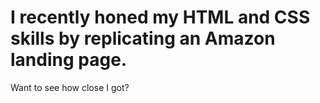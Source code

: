 # I recently honed my HTML and CSS skills by replicating an Amazon landing page. <br>
Want to see how close I got?  <br>
